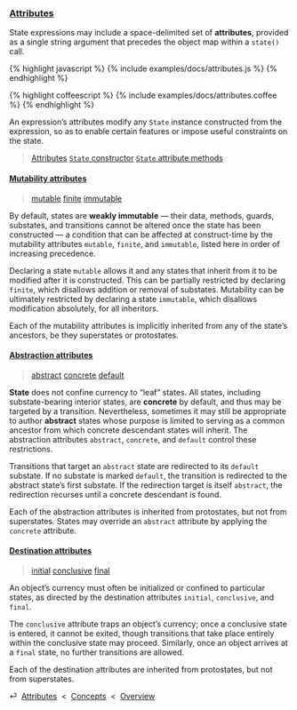 ### [Attributes](#concepts--attributes)

State expressions may include a space-delimited set of **attributes**, provided as a single string argument that precedes the object map within a `state()` call.

{% highlight javascript %}
{% include examples/docs/attributes.js %}
{% endhighlight %}

{% highlight coffeescript %}
{% include examples/docs/attributes.coffee %}
{% endhighlight %}

An expression’s attributes modify any `State` instance constructed from the expression, so as to enable certain features or impose useful constraints on the state.

> [Attributes](/api/#state--attributes)
> [`State` constructor](/source/state.html#state--constructor)
> [`State` attribute methods](/source/state.html#state--attribute-methods)

<div class="local-toc"></div>

#### [Mutability attributes](#concepts--attributes--mutability)

> [mutable](/api/#state--attributes--mutable)
> [finite](/api/#state--attributes--finite)
> [immutable](/api/#state--attributes--immutable)

By default, states are **weakly immutable** — their data, methods, guards, substates, and transitions cannot be altered once the state has been constructed — a condition that can be affected at construct-time by the mutability attributes `mutable`, `finite`, and `immutable`, listed here in order of increasing precedence.

Declaring a state `mutable` allows it and any states that inherit from it to be modified after it is constructed. This can be partially restricted by declaring `finite`, which disallows addition or removal of substates. Mutability can be ultimately restricted by declaring a state `immutable`, which disallows modification absolutely, for all inheritors.

Each of the mutability attributes is implicitly inherited from any of the state’s ancestors, be they superstates or protostates.


#### [Abstraction attributes](#concepts--attributes--abstraction)

> [abstract](/api/#state--attributes--abstract)
> [concrete](/api/#state--attributes--concrete)
> [default](/api/#state--attributes--default)

**State** does not confine currency to “leaf” states. All states, including substate-bearing interior states, are **concrete** by default, and thus may be targeted by a transition. Nevertheless, sometimes it may still be appropriate to author **abstract** states whose purpose is limited to serving as a common ancestor from which concrete descendant states will inherit. The abstraction attributes `abstract`, `concrete`, and `default` control these restrictions.

Transitions that target an `abstract` state are redirected to its `default` substate. If no substate is marked `default`, the transition is redirected to the abstract state’s first substate. If the redirection target is itself `abstract`, the redirection recurses until a concrete descendant is found.

Each of the abstraction attributes is inherited from protostates, but not from superstates. States may override an `abstract` attribute by applying the `concrete` attribute.


#### [Destination attributes](#concepts--attributes--destination)

> [initial](/api/#state--attributes--initial)
> [conclusive](/api/#state--attributes--conclusive)
> [final](/api/#state--attributes--final)

An object’s currency must often be initialized or confined to particular states, as directed by the destination attributes `initial`, `conclusive`, and `final`.

The `conclusive` attribute traps an object’s currency; once a conclusive state is entered, it cannot be exited, though transitions that take place entirely within the conclusive state may proceed. Similarly, once an object arrives at a `final` state, no further transitions are allowed.

Each of the destination attributes are inherited from protostates, but not from superstates.



<div class="backcrumb">
⏎  <a class="section" href="#concepts--attributes">Attributes</a>  &lt;  <a href="#concepts">Concepts</a>  &lt;  <a href="#overview">Overview</a>
</div>
